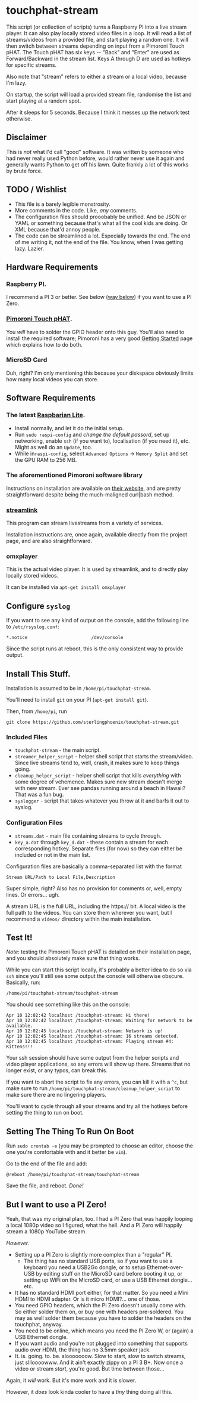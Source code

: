 # touchphat-stream

This script (or collection of scripts) turns a Raspberry PI into a live stream player. It can also play locally stored video files in a loop. It will read a list of streams/videos from a provided file, and start playing a random one. It will then switch between streams depending on input from a Pimoroni Touch pHAT. The Touch pHAT has six keys -- "Back" and "Enter" are used as Forward/Backward in the stream list. Keys A through D are used as hotkeys for specific streams. 

Also note that "stream" refers to either a stream or a local video, because I'm lazy. 

On startup, the script will load a provided stream file, randomise the list and start playing at a random spot. 

After it sleeps for 5 seconds. Because I think it messes up the network test otherwise. 

## Disclaimer

This is _not_ what I'd call "good" software. It was written by someone who had never really used Python before, would rather never use it again and generally wants Python to get off his lawn. Quite frankly a lot of this works by brute force. 

## TODO / Wishlist

* This file is a barely legible monstrosity. 
* More comments in the code. Like, _any_ comments. 
* The configuration files should prooobably be unified. And be JSON or YAML or something because that's what all the cool kids are doing. Or XML because that'd annoy people. 
* The code can be streamlined a lot. Especially towards the end. The end of me writing it, not the end of the file. You know, when I was getting lazy. Lazier. 

## Hardware Requirements

### Raspberry PI. 

I recommend a PI 3 or better. See below ([way below](#but-i-want-to-use-a-pi-zero)) if you want to use a PI Zero. 

### [Pimoroni Touch pHAT](https://shop.pimoroni.com/products/touch-phat). 

You _will_ have to solder the GPIO header onto this guy. You'll also need to install the required software; Pimoroni has a very good [Getting Started](https://learn.pimoroni.com/tutorial/sandyj/getting-started-with-touch-phat) page which explains how to do both. 

### MicroSD Card

Duh, right? I'm only mentioning this because your diskspace obviously limits how many local videos you can store. 

## Software Requirements

### The latest [Raspbarian Lite](https://www.raspberrypi.org/downloads/raspbian/).

* Install normally, and let it do the initial setup.
* Run ``sudo raspi-config`` and *change the default passord*, set up networking, enable ``ssh`` (if you want to), localisation (if you need it), etc. Might as well do an ``Update``, too. 
* While in``raspi-config``, select ``Advanced Options`` -> ``Memory Split`` and set the GPU RAM to 256 MB. 

### The aforementioned Pimoroni software library

Instructions on installation are available on [their website](https://learn.pimoroni.com/tutorial/sandyj/getting-started-with-touch-phat), and are pretty straightforward despite being the much-maligned curl|bash method.

### [streamlink](https://github.com/streamlink/streamlink)

This program can stream livestreams from a variety of services. 

Installation instructions are, once again, available directly from the project page, and are also straightforward. 

### omxplayer

This is the actual video player. It is used by streamlink, and to directly play locally stored videos.

It can be installed via ```apt-get install omxplayer```

## Configure ``syslog``

If you want to see any kind of output on the console, add the following line to ```/etc/rsyslog.conf```:

```*.notice                        /dev/console```

Since the script runs at reboot, this is the only consistent way to provide output. 

## Install This Stuff.

Installation is assumed to be in ``/home/pi/touchphat-stream``. 

You'll need to install ```git``` on your PI (```apt-get install git```). 

Then, from ``/home/pi``, run

```git clone https://github.com/sterlingphoenix/touchphat-stream.git```

### Included Files

* ```touchphat-stream``` - the main script. 
* ```streamer_helper_script``` - helper shell script that starts the stream/video. Since live streams tend to, well, crash, it makes sure to keep things going.
* ```cleanup_helper_script``` - helper shell script that kills _everything_ with some degree of vehemence. Makes sure new stream doesn't merge with new stream. Ever see pandas running around a beach in Hawaii? That was a fun bug. 
* ```syslogger``` - script that takes whatever you throw at it and barfs it out to syslog. 

### Configuration Files

* ``streams.dat`` - main file containing streams to cycle through.  
* ``key_a.dat`` through ``key_d.dat`` - these contain a stream for each corresponding hotkey. Separate files (for now) so they can either be included or not in the main list. 

Configuration files are basically a comma-separated list with the format

``Stream URL/Path to Local File,Description``

Super simple, right? Also has no provision for comments or, well, empty lines. Or errors... ugh. 

A stream URL is the full URL, including the https:// bit. A local video is the full path to the videos. You can store them wherever you want, but I recommend a ``videos/`` directory within the main installation. 

## Test It! 

*Note*: testing the Pimoroni Touch pHAT is detailed on their installation page, and you should absolutely make sure that thing works. 

While you can start this script locally, it's probably a better idea to do so via `ssh` since you'll still see some output the console will otherwise obscure. Basically, run:

    /home/pi/touchphat-stream/touchphat-stream
    
You should see something like this on the console:

    Apr 10 12:02:42 localhost /touchphat-stream: Hi there!
    Apr 10 12:02:42 localhost /touchphat-stream: Waiting for network to be available.
    Apr 10 12:02:45 localhost /touchphat-stream: Network is up!
    Apr 10 12:02:45 localhost /touchphat-stream: 16 streams detected.
    Apr 10 12:02:45 localhost /touchphat-stream: Playing stream #4: Kittens!!!
    
Your ssh session should have some output from the helper scripts and video player applications, so any errors will show up there. Streams that no longer exist, or any typos, can break this. 

If you want to abort the script to fix any errors, you can kill it with a `^c`, but make sure to run `/home/pi/touchphat-stream/cleanup_helper_script` to make sure there are no lingering players. 

You'll want to cycle through all your streams and try all the hotkeys before setting the thing to run on boot.

## Setting The Thing To Run On Boot

Run `sudo crontab -e` (you may be prompted to choose an editor, choose the one you're comfortable with and it better be `vim`).

Go to the end of the file and add:

`@reboot /home/pi/touchphat-stream/touchphat-stream`

Save the file, and reboot. *Done!*
    
    
## But I want to use a PI Zero!

Yeah, that was my original plan, too. I had a PI Zero that was happily looping a local 1080p video so I figured, what the hell. And a PI Zero will happily stream a 1080p YouTube stream. 

*However*. 

* Setting up a PI Zero is slightly more complex than a "regular" PI. 
  * The thing has no standard USB ports, so if you want to use a keyboard you need a USB2Go dongle, or to setup Ethernet-over-USB by editing stuff on the MicroSD card before booting it up, or setting up WiFi on the MicroSD card, or use a USB Ethernet dongle... etc.
* It has no standard HDMI port either, for that matter. So you need a Mini HDMI to HDMI adapter. Or is it micro HDMI?... one of those. 
* You need GPIO headers, which the PI Zero doesn't usually come with. So either solder them on, or buy one with headers pre-soldered. You may as well solder them because you have to solder the headers on the touchphat, anyway. 
* You need to be online, which means you need the PI Zero W, or (again) a USB Ethernet dongle.  
* If you want audio and you're not plugged into something that supports audio over HDMI, the thing has no 3.5mm speaker jack. 
* It. is. going. to. be. slooooooow. Slow to start, slow to switch streams, just sllloooowww. And it ain't exactly zippy on a PI 3 B+. Now once a video or stream _start_, you're good. But time between those... 

Again, it _will_ work. But it's more work and it is slower. 

However, it _does_ look kinda cooler to have a _tiny_ thing doing all this. 
